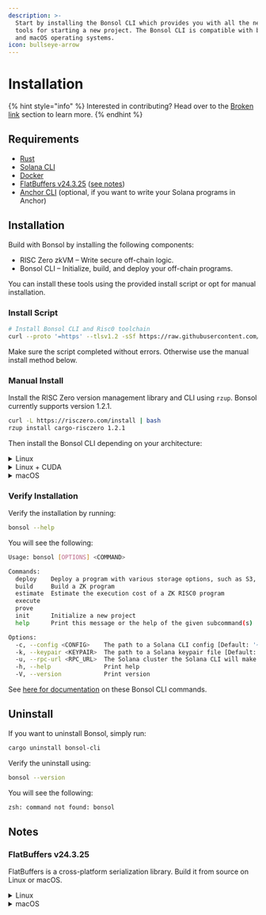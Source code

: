```yaml
---
description: >-
  Start by installing the Bonsol CLI which provides you with all the necessary
  tools for starting a new project. The Bonsol CLI is compatible with both Linux
  and macOS operating systems.
icon: bullseye-arrow
---
```


# Installation

{% hint style="info" %}
Interested in contributing? Head over to the [Broken link](broken-reference "mention") section to learn more.
{% endhint %}

## Requirements

* [Rust](https://solana.com/docs/intro/installation#install-rust)
* [Solana CLI](https://solana.com/docs/intro/installation#install-the-solana-cli)
* [Docker](https://docs.docker.com/engine/install/)
* [FlatBuffers v24.3.25](https://github.com/google/flatbuffers/tree/v24.3.25) ([see notes](installation.md#notes))
* [Anchor CLI](https://solana.com/docs/intro/installation#install-anchor-cli) (optional, if you want to write your Solana programs in Anchor)

## Installation

Build with Bonsol by installing the following components:

* RISC Zero zkVM – Write secure off-chain logic.
* Bonsol CLI – Initialize, build, and deploy your off-chain programs.

You can install these tools using the provided install script or opt for manual installation.

### Install Script

```bash
# Install Bonsol CLI and Risc0 toolchain
curl --proto '=https' --tlsv1.2 -sSf https://raw.githubusercontent.com/bonsol-collective/bonsol/refs/heads/main/bin/install.sh | sh
```

Make sure the script completed without errors. Otherwise use the manual install method below.

### Manual Install

Install the RISC Zero version management library and CLI using `rzup`. Bonsol currently supports version 1.2.1.

```bash
curl -L https://risczero.com/install | bash
rzup install cargo-risczero 1.2.1
```

Then install the Bonsol CLI depending on your architecture:

<details>

<summary>Linux</summary>

Install the Bonsol CLI on Linux **without** CUDA support:

```bash
echo "Installing without cuda support, proving will be slower"
cargo install bonsol-cli --git https://github.com/bonsol-collective/bonsol --locked
```

</details>

<details>

<summary>Linux + CUDA</summary>

Install the Bonsol CLI on Linux **with** CUDA support:

```bash
echo "Installing with cuda support"
cargo install bonsol-cli --git https://github.com/bonsol-collective/bonsol --features linux --locked
```

</details>

<details>

<summary>macOS</summary>

Install the Bonsol CLI on macOS:

```bash
echo "Installing on mac"
cargo install bonsol-cli --git https://github.com/bonsol-collective/bonsol --features mac --locked
```

</details>

### Verify Installation

Verify the installation by running:

```bash
bonsol --help
```

You will see the following:

```bash
Usage: bonsol [OPTIONS] <COMMAND>

Commands:
  deploy    Deploy a program with various storage options, such as S3, or manually with a URL
  build     Build a ZK program
  estimate  Estimate the execution cost of a ZK RISC0 program
  execute
  prove
  init      Initialize a new project
  help      Print this message or the help of the given subcommand(s)

Options:
  -c, --config <CONFIG>    The path to a Solana CLI config [Default: '~/.config/solana/cli/config.yml']
  -k, --keypair <KEYPAIR>  The path to a Solana keypair file [Default: '~/.config/solana/id.json']
  -u, --rpc-url <RPC_URL>  The Solana cluster the Solana CLI will make requests to
  -h, --help               Print help
  -V, --version            Print version
```

See [here for documentation](../cli-commands.md) on these Bonsol CLI commands.

## Uninstall

If you want to uninstall Bonsol, simply run:

```bash
cargo uninstall bonsol-cli
```

Verify the uninstall using:

```bash
bonsol --version
```

You will see the following:

```bash
zsh: command not found: bonsol
```

## Notes

### FlatBuffers v24.3.25

FlatBuffers is a cross-platform serialization library. Build it from source on Linux or macOS.

<details>

<summary>Linux</summary>

Ensure you have the build requirements.

```bash
# Update package lists
sudo apt update

# Install CMake
sudo apt install -y cmake

# Verify CMake installation
cmake --version   # Should show version 3.28.3 or later

# Install make
sudo apt install -y g++ make

# Verify make installation
make --version   # Should show version 3.81 or later
```

Build and install FlatBuffers v24.3.25:

```bash
# Create a temporary directory for building
cd /tmp

# Clone the FlatBuffers repository
git clone https://github.com/google/flatbuffers.git

# Enter the repository directory
cd flatbuffers

# Checkout the specific version
git checkout v24.3.25

# Build FlatBuffers
cmake -G "Unix Makefiles" -DCMAKE_BUILD_TYPE=Release
make -j$(nproc)

# Install flatc compiler
sudo mv flatc /usr/local/bin/

# Clean up
cd ..
rm -rf flatbuffers

# Verify the installation
flatc --version   # Should show version 24.3.25
```

</details>

<details>

<summary>macOS</summary>

Ensure you have the build requirements.

```bash
# Update package lists (macOS uses Homebrew instead of apt)
brew update

# Install CMake
brew install cmake

# Verify CMake installation
cmake --version   # Should show version 3.28.3 or later

# Install make (and g++ if needed)
brew install make gcc

# Verify make installation
make --version   # Should show version 3.81 or later
```

Build and install FlatBuffers v24.3.25:

```bash
# Create a temporary directory for building
cd /tmp

# Clone the FlatBuffers repository
git clone https://github.com/google/flatbuffers.git

# Enter the repository directory
cd flatbuffers

# Checkout the specific version
git checkout v24.3.25

# Build FlatBuffers
cmake -G "Unix Makefiles" -DCMAKE_BUILD_TYPE=Release
make

# Install flatc compiler
sudo mv flatc /usr/local/bin/

# Clean up
cd ..
rm -rf flatbuffers

# Verify the installation
flatc --version   # Should show version 24.3.25
```

</details>
